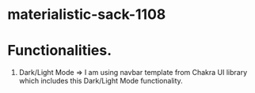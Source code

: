 # materialistic-sack-1108


# Functionalities.
1) Dark/Light Mode => I am using navbar template from Chakra UI library which includes this Dark/Light Mode functionality. 
